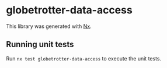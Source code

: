 # globetrotter-data-access

This library was generated with [Nx](https://nx.dev).

## Running unit tests

Run `nx test globetrotter-data-access` to execute the unit tests.
